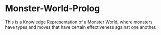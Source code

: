# Monster-World-Prolog
This is a Knowledge Representation of a Monster World, where monsters have types and moves that have certain effectiveness against one another.
